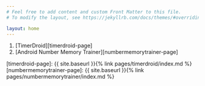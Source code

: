 ```yaml
---
# Feel free to add content and custom Front Matter to this file.
# To modify the layout, see https://jekyllrb.com/docs/themes/#overriding-theme-defaults

layout: home
---
```


1. [TimerDroid][timerdroid-page]
2. [Android Number Memory Trainer][numbermemorytrainer-page]

[timerdroid-page]: {{ site.baseurl }}{% link pages/timerdroid/index.md %}
[numbermemorytrainer-page]: {{ site.baseurl }}{% link pages/numbermemorytrainer/index.md %}
